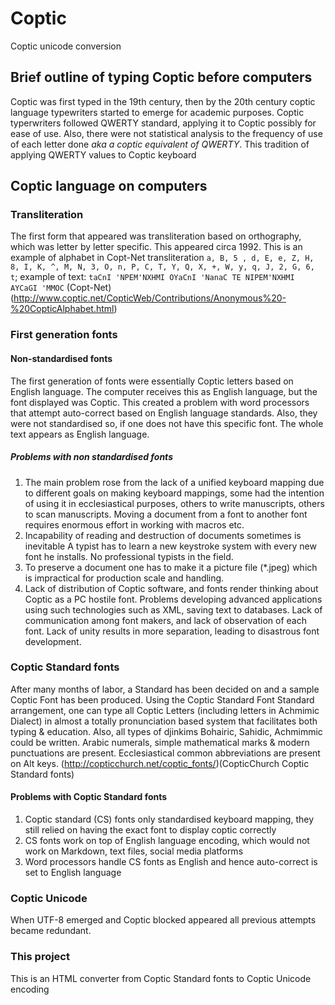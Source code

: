 # Coptic
Coptic unicode conversion
## Brief outline of typing Coptic before computers
Coptic was first typed in the 19th century, then by the 20th century coptic language typewriters started to emerge for academic purposes. Coptic typerwriters followed QWERTY standard, applying it to Coptic possibly for ease of use. Also, there were not statistical analysis to the frequency of use of each letter done _aka a coptic equivalent of QWERTY_. This tradition of applying QWERTY values to Coptic keyboard
## Coptic language on computers
### Transliteration
The first form that appeared was transliteration based on orthography, which was letter by letter specific. This appeared circa 1992. This is an example of alphabet in Copt-Net transliteration  `a, B, 5 , d, E, e, Z, H, 8, I, K, ^, M, N, 3, O, n, P, C, T, Y, Q, X, +, W, y, q, J, 2, G, 6, t`; example of text: `taCnI 'NPEM'NXHMI OYaCnI 'NanaC TE NIPEM'NXHMI AYCaGI 'MMOC`
(Copt-Net)(http://www.coptic.net/CopticWeb/Contributions/Anonymous%20-%20CopticAlphabet.html)
###  First generation fonts
#### Non-standardised fonts
The first generation of fonts were essentially Coptic letters based on English language. The computer receives this as English language, but the font displayed was Coptic. This created a problem with word processors that attempt auto-correct based on English language standards. Also, they were not standardised so, if one does not have this specific font. The whole text appears as English language.
##### Problems with non standardised fonts
1. The main problem rose from the lack of a unified keyboard mapping due to different goals on making keyboard mappings, some had the intention of using it in ecclesiastical purposes, others to write manuscripts, others to scan manuscripts.
Moving a document from a font to another font requires enormous effort in working with macros etc.
2. Incapability of reading and destruction of documents sometimes is inevitable
A typist has to learn a new keystroke system with every new font he installs. No professional typists in the field.
3. To preserve a document one has to make it a picture file (*.jpeg) which is impractical for production scale and handling.
4. Lack of distribution of Coptic software, and fonts render thinking about Coptic as a PC hostile font.
Problems developing advanced applications using such technologies such as XML, saving text to databases.
Lack of communication among font makers, and lack of observation of each font. Lack of unity results in more separation, leading to disastrous font development.
### Coptic Standard fonts
After many months of labor, a Standard has been decided on and a sample Coptic Font has been produced.
Using the Coptic Standard Font Standard arrangement, one can type all Coptic Letters (including letters in Achmimic Dialect) in almost a totally pronunciation based system that facilitates both typing & education. Also, all types of djinkims Bohairic, Sahidic, Achmimmic could be written. Arabic numerals, simple mathematical marks & modern punctuations are present. Ecclesiastical common abbreviations are present on Alt keys. (http://copticchurch.net/coptic_fonts/)(CopticChurch Coptic Standard fonts)
#### Problems with Coptic Standard fonts 
1. Coptic standard (CS) fonts only standardised keyboard mapping, they still relied on having the exact font to display coptic correctly 
2. CS fonts work on top of English language encoding, which would not work on Markdown, text files, social media platforms
3. Word processors handle CS fonts as English and hence auto-correct is set to English language
### Coptic Unicode
When UTF-8 emerged and Coptic blocked appeared all previous attempts became redundant.
### This project
This is an HTML converter from Coptic Standard fonts to Coptic Unicode encoding
